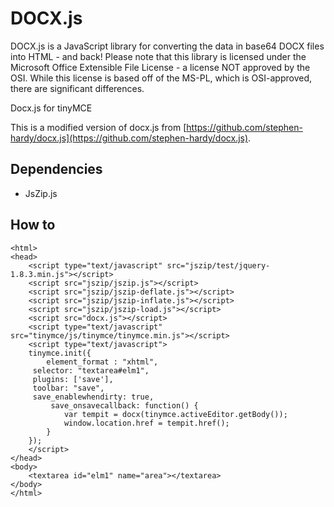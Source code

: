 DOCX.js
=======

DOCX.js is a JavaScript library for converting the data in base64 DOCX files into HTML - and back! Please note that this library is licensed under the Microsoft Office Extensible File License - a license NOT approved by the OSI. While this license is based off of the MS-PL, which is OSI-approved, there are significant differences.

Docx.js for tinyMCE

This is a modified version of docx.js from [https://github.com/stephen-hardy/docx.js](https://github.com/stephen-hardy/docx.js).

## Dependencies
  
  * JsZip.js

## How to

    <html>
	<head>
		<script type="text/javascript" src="jszip/test/jquery-1.8.3.min.js"></script>
		<script src="jszip/jszip.js"></script>
		<script src="jszip/jszip-deflate.js"></script>
		<script src="jszip/jszip-inflate.js"></script>
		<script src="jszip/jszip-load.js"></script>
		<script src="docx.js"></script>
		<script type="text/javascript" src="tinymce/js/tinymce/tinymce.min.js"></script>
		<script type="text/javascript">
		tinymce.init({
			element_format : "xhtml",
		 selector: "textarea#elm1",
		 plugins: ['save'],
		 toolbar: "save",
		 save_enablewhendirty: true,
    		 save_onsavecallback: function() {
    			var tempit = docx(tinymce.activeEditor.getBody());
    			window.location.href = tempit.href();
    		}
 		});
		</script>
	</head>
	<body>
		<textarea id="elm1" name="area"></textarea>
	</body>
	</html>

